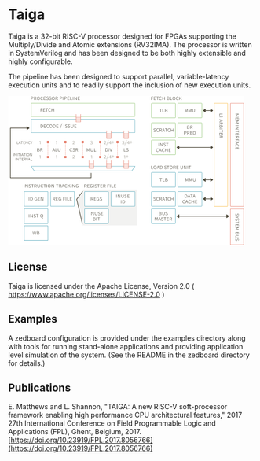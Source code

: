 # Taiga

Taiga is a 32-bit RISC-V processor designed for FPGAs supporting the Multiply/Divide and Atomic extensions (RV32IMA).  The processor is written in SystemVerilog and has been designed to be both highly extensible and highly configurable.

The pipeline has been designed to support parallel, variable-latency execution units and to readily support the inclusion of new execution units.

![Taiga Block Diagram](examples/zedboard/taiga_small.png)


## License

Taiga is licensed under the Apache License, Version 2.0 ( https://www.apache.org/licenses/LICENSE-2.0 )


## Examples
A zedboard configuration is provided under the examples directory along with tools for running stand-alone applications and providing application level simulation of the system.  (See the README in the zedboard directory for details.)


## Publications
E. Matthews and L. Shannon, "TAIGA: A new RISC-V soft-processor framework enabling high performance CPU architectural features," 2017 27th International Conference on Field Programmable Logic and Applications (FPL), Ghent, Belgium, 2017. [https://doi.org/10.23919/FPL.2017.8056766](https://doi.org/10.23919/FPL.2017.8056766)